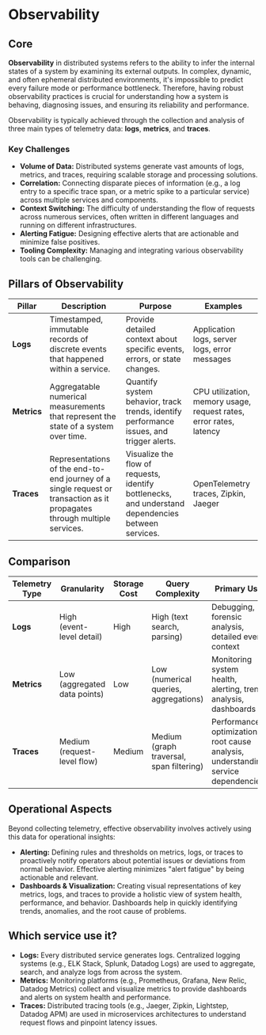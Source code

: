 # Observability

## Core

**Observability** in distributed systems refers to the ability to infer the internal states of a system by examining its external outputs. In complex, dynamic, and often ephemeral distributed environments, it's impossible to predict every failure mode or performance bottleneck. Therefore, having robust observability practices is crucial for understanding how a system is behaving, diagnosing issues, and ensuring its reliability and performance.

Observability is typically achieved through the collection and analysis of three main types of telemetry data: **logs**, **metrics**, and **traces**.

### Key Challenges

-   **Volume of Data:** Distributed systems generate vast amounts of logs, metrics, and traces, requiring scalable storage and processing solutions.
-   **Correlation:** Connecting disparate pieces of information (e.g., a log entry to a specific trace span, or a metric spike to a particular service) across multiple services and components.
-   **Context Switching:** The difficulty of understanding the flow of requests across numerous services, often written in different languages and running on different infrastructures.
-   **Alerting Fatigue:** Designing effective alerts that are actionable and minimize false positives.
-   **Tooling Complexity:** Managing and integrating various observability tools can be challenging.

## Pillars of Observability

| Pillar | Description | Purpose | Examples |
|---|---|---|---|
| **Logs** | Timestamped, immutable records of discrete events that happened within a service. | Provide detailed context about specific events, errors, or state changes. | Application logs, server logs, error messages |
| **Metrics** | Aggregatable numerical measurements that represent the state of a system over time. | Quantify system behavior, track trends, identify performance issues, and trigger alerts. | CPU utilization, memory usage, request rates, error rates, latency |
| **Traces** | Representations of the end-to-end journey of a single request or transaction as it propagates through multiple services. | Visualize the flow of requests, identify bottlenecks, and understand dependencies between services. | OpenTelemetry traces, Zipkin, Jaeger |

## Comparison

| Telemetry Type | Granularity | Storage Cost | Query Complexity | Primary Use |
|---|---|---|---|---|
| **Logs** | High (event-level detail) | High | High (text search, parsing) | Debugging, forensic analysis, detailed event context |
| **Metrics** | Low (aggregated data points) | Low | Low (numerical queries, aggregations) | Monitoring system health, alerting, trend analysis, dashboards |
| **Traces** | Medium (request-level flow) | Medium | Medium (graph traversal, span filtering) | Performance optimization, root cause analysis, understanding service dependencies |

## Operational Aspects

Beyond collecting telemetry, effective observability involves actively using this data for operational insights:

-   **Alerting:** Defining rules and thresholds on metrics, logs, or traces to proactively notify operators about potential issues or deviations from normal behavior. Effective alerting minimizes "alert fatigue" by being actionable and relevant.
-   **Dashboards & Visualization:** Creating visual representations of key metrics, logs, and traces to provide a holistic view of system health, performance, and behavior. Dashboards help in quickly identifying trends, anomalies, and the root cause of problems.

## Which service use it?

-   **Logs:** Every distributed service generates logs. Centralized logging systems (e.g., ELK Stack, Splunk, Datadog Logs) are used to aggregate, search, and analyze logs from across the system.
-   **Metrics:** Monitoring platforms (e.g., Prometheus, Grafana, New Relic, Datadog Metrics) collect and visualize metrics to provide dashboards and alerts on system health and performance.
-   **Traces:** Distributed tracing tools (e.g., Jaeger, Zipkin, Lightstep, Datadog APM) are used in microservices architectures to understand request flows and pinpoint latency issues.